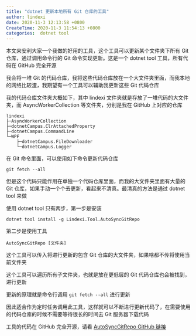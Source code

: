 ```yaml
---
title: "dotnet 更新本地所有 Git 仓库的工具"
author: lindexi
date: 2020-11-3 12:13:58 +0800
CreateTime: 2020-11-3 11:54:13 +0800
categories:  dotnet tool
---
```


本文来安利大家一个我做的好用的工具，这个工具可以更新某个文件夹下所有 Git 仓库，通过调用命令行的 Git 命令实现更新。这是一个 dotnet tool 工具，所有代码在 GitHub 完全开源

<!--more-->


<!-- 标签: dotnet tool -->
<!-- 发布 -->

我会将一堆 Git 的代码仓库，我将这些代码仓库放在一个大文件夹里面，而我本地的网络比较渣，我期望有一个工具可以辅助我更新这些 Git 代码仓库

我的代码仓库文件夹大概如下，其中 lindexi 文件夹就是存放了一堆代码的大文件夹，而 AsyncWorkerCollection 等文件夹，分别是我在 GitHub 上对应的仓库

```
lindexi
├─AsyncWorkerCollection
├─dotnetCampus.ClrAttachedProperty
├─dotnetCampus.CommandLine
└─WPF
    ├─dotnetCampus.FileDownloader
    └─dotnetCampus.Logger
```

在 Git 命令里面，可以使用如下命令更新代码仓库

```
git fetch --all
```

但是这个代码只能作用在单独一个代码仓库里面，而我的大文件夹里面有大量的 Git 仓库，如果手动一个个去更新，看起来不清真。最清真的方法是通过 dotnet tool 来做

使用 dotnet tool 只有两步，第一步是安装

```
dotnet tool install -g Lindexi.Tool.AutoSyncGitRepo
```

第二步是使用工具

```
AutoSyncGitRepo [文件夹]
```

这个工具可以传入将进行更新的包含 Git 仓库的大文件夹，如果啥都不传将使用当前文件夹

这个工具可以遍历所有子文件夹，也就是放在更低层的 Git 代码仓库也会被找到，进行更新

更新的原理就是命令行调用 `git fetch --all` 进行更新

因此适合作为定时任务调用此工具，这样就可以不断进行更新代码了，在需要使用的代码仓库的时候不需要等待很长的时间去 Git 服务器下载代码

工具的代码在 GitHub 完全开源，请看 [AutoSyncGitRepo GitHub 链接](https://github.com/lindexi/uwp)

